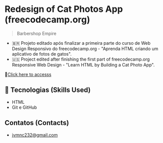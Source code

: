 # Redesign of Cat Photos App (freecodecamp.org)
>Barbershop Empire


- 🇧🇷 Projeto editado após finalizar a primeira parte do curso de Web Design Responsivo do freecodecamp.org - "Aprenda HTML criando um aplicativo de fotos de gatos".
- 🇺🇸 Project edited after finishing the first part of freecodecamp.org Responsive Web Design - "Learn HTML by Building a Cat Photo App".


🔗[Click here to accesss](https://jvfarias-prog.github.io/nlw-esports-explorer/)

 ## 🔨 Tecnologias (Skills Used)
- HTML
- Git e GitHub

## Contatos (Contacts) 
- jvmnc232@gmail.com
